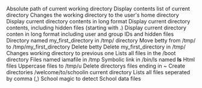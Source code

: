 Absolute path of current working directory
Display contents list of current directory 
Changes the working directory to the user's home directory 
Display current directory contents in long format
Display current directory contents, including hidden files (starting with .) 
Display current directory conten in long format including user and group IDs and hidden files
Directory named my_first_directory in /tmp/ directory
Move betty from /tmp/ to /tmp/my_first_directory
Delete betty
Delete my_first_directory in /tmp/
Changes working directory to previous one
Lists all files in the /boot directory 
Files named iamafile in /tmp
Symbolic link in /bin/ls named __ls__
Html files 
Uppercase files to /tmp/u
Delete directorys files ending in ~
Create directories /welcome/to/schoolin current directory 
Lists all files seperated by comma (,)
School magic to detect School data files  
